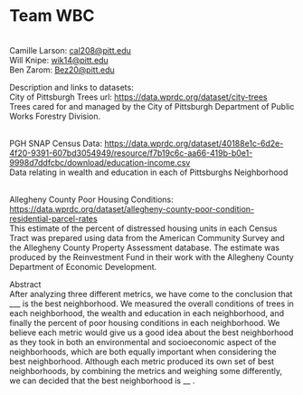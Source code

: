 # Team WBC
<br>Camille Larson: cal208@pitt.edu
<br>Will Knipe: wik14@pitt.edu
<br>Ben Zarom: Bez20@pitt.edu

Description and links to datasets:
<br>City of Pittsburgh Trees url: https://data.wprdc.org/dataset/city-trees
<br>Trees cared for and managed by the City of Pittsburgh Department of Public Works Forestry Division.


<br>PGH SNAP Census Data: https://data.wprdc.org/dataset/40188e1c-6d2e-4f20-9391-607bd3054949/resource/f7b19c6c-aa66-419b-b0e1-9998d7ddfcbc/download/education-income.csv
<br>Data relating in wealth and education in each of Pittsburghs Neighborhood 

<br>Allegheny County Poor Housing Conditions: https://data.wprdc.org/dataset/allegheny-county-poor-condition-residential-parcel-rates
<br>This estimate of the percent of distressed housing units in each Census Tract was prepared using data from the American Community Survey and the Allegheny County Property Assessment database. The estimate was produced by the Reinvestment Fund in their work with the Allegheny County Department of Economic Development.

Abstract
<br>After analyzing three different metrics, we have come to the conclusion that ___ is the best neighborhood. We measured the overall conditions of trees in each neighborhood, the wealth and education in each neighborhood, and finally the percent of poor housing conditions in each neighborhood. We believe each metric would give us a good idea about the best neighborhood as they took in both an environmental and socioeconomic aspect of the neighborhoods, which are both equally important when considering the best neighborhood. Although each metric produced its own set of best neighborhoods, by combining the metrics and weighing some differently, we can decided that the best neighborhood is __ . 
